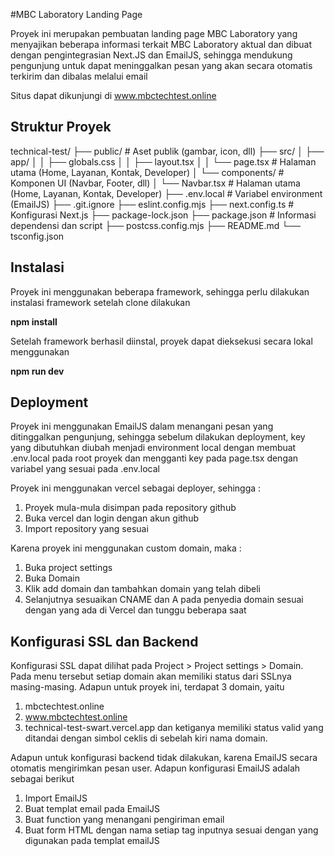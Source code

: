 #MBC Laboratory Landing Page

Proyek ini merupakan pembuatan landing page MBC Laboratory yang menyajikan beberapa informasi terkait MBC Laboratory aktual dan dibuat dengan pengintegrasian Next.JS dan EmailJS, sehingga mendukung pengunjung untuk dapat meninggalkan pesan yang akan secara otomatis terkirim dan dibalas melalui email

Situs dapat dikunjungi di www.mbctechtest.online

## Struktur Proyek

technical-test/
├── public/ # Aset publik (gambar, icon, dll)
├── src/
│ ├── app/
│ │ ├── globals.css
│ │ ├── layout.tsx
│ │ └── page.tsx # Halaman utama (Home, Layanan, Kontak, Developer)
│ └── components/ # Komponen UI (Navbar, Footer, dll)
│   └── Navbar.tsx # Halaman utama (Home, Layanan, Kontak, Developer)
├── .env.local # Variabel environment (EmailJS)
├── .git.ignore
├── eslint.config.mjs
├── next.config.ts # Konfigurasi Next.js
├── package-lock.json
├── package.json # Informasi dependensi dan script
├── postcss.config.mjs
├── README.md
└── tsconfig.json


## Instalasi

Proyek ini menggunakan beberapa framework, sehingga perlu dilakukan instalasi framework setelah clone dilakukan

**npm install**

Setelah framework berhasil diinstal, proyek dapat dieksekusi secara lokal menggunakan

**npm run dev**


## Deployment

Proyek ini menggunakan EmailJS dalam menangani pesan yang ditinggalkan pengunjung, sehingga sebelum dilakukan deployment, key yang dibutuhkan diubah menjadi environment local dengan membuat .env.local pada root proyek dan mengganti key pada page.tsx dengan variabel yang sesuai pada .env.local

Proyek ini menggunakan vercel sebagai deployer, sehingga :

1. Proyek mula-mula disimpan pada repository github
2. Buka vercel dan login dengan akun github
3. Import repository yang sesuai

Karena proyek ini menggunakan custom domain, maka :

1. Buka project settings
2. Buka Domain
3. Klik add domain dan tambahkan domain yang telah dibeli
4. Selanjutnya sesuaikan CNAME dan A pada penyedia domain sesuai dengan yang ada di Vercel dan tunggu beberapa saat


## Konfigurasi SSL dan Backend

Konfigurasi SSL dapat dilihat pada Project > Project settings > Domain.
Pada menu tersebut setiap domain akan memiliki status dari SSLnya masing-masing. Adapun untuk proyek ini, terdapat 3 domain, yaitu
  1. mbctechtest.online
  2. www.mbctechtest.online
  3. technical-test-swart.vercel.app
dan ketiganya memiliki status valid yang ditandai dengan simbol ceklis di sebelah kiri nama domain.

Adapun untuk konfigurasi backend tidak dilakukan, karena EmailJS secara otomatis mengirimkan pesan user. Adapun konfigurasi EmailJS adalah sebagai berikut
  1. Import EmailJS
  2. Buat templat email pada EmailJS
  3. Buat function yang menangani pengiriman email
  4. Buat form HTML dengan nama setiap tag inputnya sesuai dengan yang digunakan pada templat emailJS
